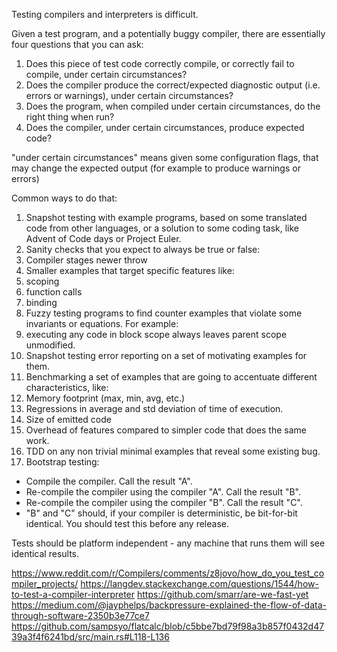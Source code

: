 Testing compilers and interpreters is difficult. 

Given a test program, and a potentially buggy compiler, there are essentially four questions that you can ask:

1. Does this piece of test code correctly compile, or correctly fail to compile, under certain circumstances?
2. Does the compiler produce the correct/expected diagnostic output (i.e. errors or warnings), under certain circumstances?
3. Does the program, when compiled under certain circumstances, do the right thing when run?
4. Does the compiler, under certain circumstances, produce expected code?

"under certain circumstances" means given some configuration flags, that may change the expected output (for example to produce warnings or errors)

Common ways to do that:
1. Snapshot testing with example programs, based on some translated code from other languages, or a solution to some coding task, like Advent of Code days or Project Euler.
2. Sanity checks that you expect to always be true or false:
  1. Compiler stages newer throw
3. Smaller examples that target specific features like:
  1. scoping
  2. function calls
  3. binding
4. Fuzzy testing programs to find counter examples that violate some invariants or equations. For example:
  1. executing any code in block scope always leaves parent scope unmodified.
5. Snapshot testing error reporting on a set of motivating examples for them.
6. Benchmarking a set of examples that are going to accentuate different characteristics, like:
  1. Memory footprint (max, min, avg, etc.)
  2. Regressions in average and std deviation of time of execution.
  3. Size of emitted code
  4. Overhead of features compared to simpler code that does the same work.
7. TDD on any non trivial minimal examples that reveal some existing bug. 
8. Bootstrap testing:
  * Compile the compiler. Call the result "A".
  * Re-compile the compiler using the compiler "A". Call the result "B".
  * Re-compile the compiler using the compiler "B". Call the result "C".
  * "B" and "C" should, if your compiler is deterministic, be bit-for-bit identical. You should test this before any release.

Tests should be platform independent - any machine that runs them will see identical results.

https://www.reddit.com/r/Compilers/comments/z8jovo/how_do_you_test_compiler_projects/
https://langdev.stackexchange.com/questions/1544/how-to-test-a-compiler-interpreter
https://github.com/smarr/are-we-fast-yet
https://medium.com/@jayphelps/backpressure-explained-the-flow-of-data-through-software-2350b3e77ce7
https://github.com/sampsyo/flatcalc/blob/c5bbe7bd79f98a3b857f0432d4739a3f4f6241bd/src/main.rs#L118-L136